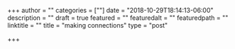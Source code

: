 +++
author = ""
categories = [""]
date = "2018-10-29T18:14:13-06:00"
description = ""
draft = true
featured = ""
featuredalt = ""
featuredpath = ""
linktitle = ""
title = "making connections"
type = "post"

+++
